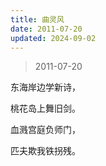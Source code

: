 ```yaml
---
title: 曲灵风
date: 2011-07-20
updated: 2024-09-02
---
```


> 2011-07-20

东海岸边学新诗，

桃花岛上舞旧剑。

血溅宫庭负师门，

匹夫欺我铁拐残。
